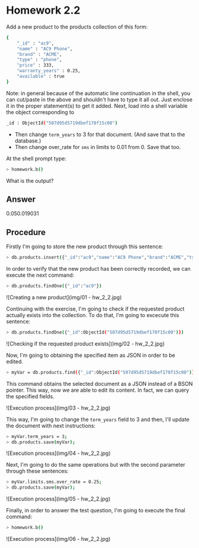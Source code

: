 # Homework 2.2

Add a new product to the products collection of this form:

```sh
{
	"_id" : "ac9",
	"name" : "AC9 Phone",
	"brand" : "ACME",
	"type" : "phone",
	"price" : 333,
	"warranty_years" : 0.25,
	"available" : true
}
```

Note: in general because of the automatic line continuation in the shell, you can cut/paste in the above and shouldn't have to type it all out. Just enclose it in the proper statement(s) to get it added. Next, load into a shell variable the object corresponding to

```sh
_id : ObjectId("507d95d5719dbef170f15c00")
```
* Then change `term_years` to 3 for that document. (And save that to the database.)
* Then change over_rate for `sms` in limits to 0.01 from 0. Save that too.

At the shell prompt type:

```sh
> homework.b()
```
What is the output?

## Answer
0.050.019031

## Procedure

Firstly I'm going to store the new product through this sentence:

```sh
> db.products.insert({"_id":"ac9","name":"AC9 Phone","brand":"ACME","type":"phone","price":333, "warranty_years":0.25,"available":true})
```

In order to verify that the new product has been correctly recorded, we can execute the next command:

```sh
> db.products.findOne({"_id":"ac9"})
```
![Creating a new product](img/01 - hw_2_2.jpg)

Continuing with the exercise, I'm going to check if the requested product actually exists into the collection. To do that, I'm going to excecute this sentence:

```sh
> db.products.findOne({"_id":ObjectId("507d95d5719dbef170f15c00")})
```

![Checking if the requested product exists](img/02 - hw_2_2.jpg)

Now, I'm going to obtaining the specified item as JSON in order to be edited.

```sh
> myVar = db.products.find({"_id":ObjectId("507d95d5719dbef170f15c00")},{}).toArray()[0]
```

This command obtains the selected document as a JSON instead of a BSON pointer. This way, now we are able to edit its content. In fact, we can query the specified fields.

![Execution process](img/03 - hw_2_2.jpg)

This way, I'm going to change the `term_years` field to 3 and then, I'll update the document with next instructions:

```sh
> myVar.term_years = 3;
> db.products.save(myVar);
```

![Execution process](img/04 - hw_2_2.jpg)

Next, I'm going to do the same operations but with the second parameter through these sentences:

```sh
> myVar.limits.sms.over_rate = 0.25;
> db.products.save(myVar);
```

![Execution process](img/05 - hw_2_2.jpg)

Finally, in order to answer the test question, I'm going to execute the final command:

```sh
> homework.b()
```

![Execution process](img/06 - hw_2_2.jpg)
